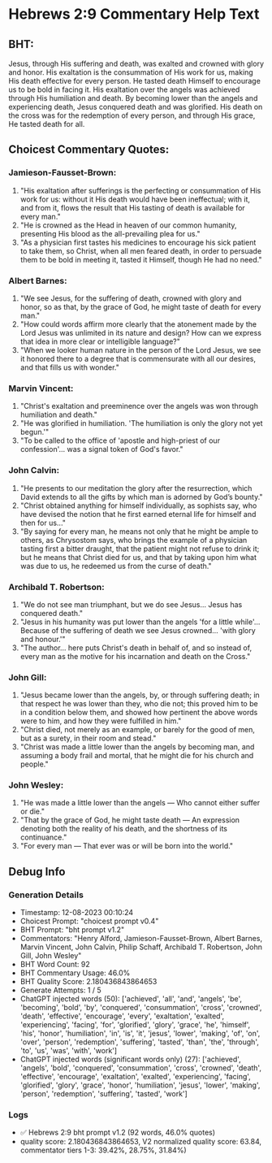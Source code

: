 # Hebrews 2:9 Commentary Help Text

## BHT:
Jesus, through His suffering and death, was exalted and crowned with glory and honor. His exaltation is the consummation of His work for us, making His death effective for every person. He tasted death Himself to encourage us to be bold in facing it. His exaltation over the angels was achieved through His humiliation and death. By becoming lower than the angels and experiencing death, Jesus conquered death and was glorified. His death on the cross was for the redemption of every person, and through His grace, He tasted death for all.

## Choicest Commentary Quotes:
### Jamieson-Fausset-Brown:
1. "His exaltation after sufferings is the perfecting or consummation of His work for us: without it His death would have been ineffectual; with it, and from it, flows the result that His tasting of death is available for every man." 
2. "He is crowned as the Head in heaven of our common humanity, presenting His blood as the all-prevailing plea for us."
3. "As a physician first tastes his medicines to encourage his sick patient to take them, so Christ, when all men feared death, in order to persuade them to be bold in meeting it, tasted it Himself, though He had no need."

### Albert Barnes:
1. "We see Jesus, for the suffering of death, crowned with glory and honor, so as that, by the grace of God, he might taste of death for every man." 
2. "How could words affirm more clearly that the atonement made by the Lord Jesus was unlimited in its nature and design? How can we express that idea in more clear or intelligible language?" 
3. "When we looker human nature in the person of the Lord Jesus, we see it honored there to a degree that is commensurate with all our desires, and that fills us with wonder."

### Marvin Vincent:
1. "Christ's exaltation and preeminence over the angels was won through humiliation and death."
2. "He was glorified in humiliation. 'The humiliation is only the glory not yet begun.'"
3. "To be called to the office of 'apostle and high-priest of our confession'... was a signal token of God's favor."

### John Calvin:
1. "He presents to our meditation the glory after the resurrection, which David extends to all the gifts by which man is adorned by God’s bounty."
2. "Christ obtained anything for himself individually, as sophists say, who have devised the notion that he first earned eternal life for himself and then for us..."
3. "By saying for every man, he means not only that he might be ample to others, as Chrysostom says, who brings the example of a physician tasting first a bitter draught, that the patient might not refuse to drink it; but he means that Christ died for us, and that by taking upon him what was due to us, he redeemed us from the curse of death."

### Archibald T. Robertson:
1. "We do not see man triumphant, but we do see Jesus... Jesus has conquered death."
2. "Jesus in his humanity was put lower than the angels 'for a little while'... Because of the suffering of death we see Jesus crowned... 'with glory and honour.'"
3. "The author... here puts Christ's death in behalf of, and so instead of, every man as the motive for his incarnation and death on the Cross."

### John Gill:
1. "Jesus became lower than the angels, by, or through suffering death; in that respect he was lower than they, who die not; this proved him to be in a condition below them, and showed how pertinent the above words were to him, and how they were fulfilled in him."
2. "Christ died, not merely as an example, or barely for the good of men, but as a surety, in their room and stead."
3. "Christ was made a little lower than the angels by becoming man, and assuming a body frail and mortal, that he might die for his church and people."

### John Wesley:
1. "He was made a little lower than the angels — Who cannot either suffer or die."
2. "That by the grace of God, he might taste death — An expression denoting both the reality of his death, and the shortness of its continuance."
3. "For every man — That ever was or will be born into the world."


## Debug Info
### Generation Details
- Timestamp: 12-08-2023 00:10:24
- Choicest Prompt: "choicest prompt v0.4"
- BHT Prompt: "bht prompt v1.2"
- Commentators: "Henry Alford, Jamieson-Fausset-Brown, Albert Barnes, Marvin Vincent, John Calvin, Philip Schaff, Archibald T. Robertson, John Gill, John Wesley"
- BHT Word Count: 92
- BHT Commentary Usage: 46.0%
- BHT Quality Score: 2.180436843864653
- Generate Attempts: 1 / 5
- ChatGPT injected words (50):
	['achieved', 'all', 'and', 'angels', 'be', 'becoming', 'bold', 'by', 'conquered', 'consummation', 'cross', 'crowned', 'death', 'effective', 'encourage', 'every', 'exaltation', 'exalted', 'experiencing', 'facing', 'for', 'glorified', 'glory', 'grace', 'he', 'himself', 'his', 'honor', 'humiliation', 'in', 'is', 'it', 'jesus', 'lower', 'making', 'of', 'on', 'over', 'person', 'redemption', 'suffering', 'tasted', 'than', 'the', 'through', 'to', 'us', 'was', 'with', 'work']
- ChatGPT injected words (significant words only) (27):
	['achieved', 'angels', 'bold', 'conquered', 'consummation', 'cross', 'crowned', 'death', 'effective', 'encourage', 'exaltation', 'exalted', 'experiencing', 'facing', 'glorified', 'glory', 'grace', 'honor', 'humiliation', 'jesus', 'lower', 'making', 'person', 'redemption', 'suffering', 'tasted', 'work']

### Logs
- ✅ Hebrews 2:9 bht prompt v1.2 (92 words, 46.0% quotes)
- quality score: 2.180436843864653, V2 normalized quality score: 63.84, commentator tiers 1-3: 39.42%, 28.75%, 31.84%)